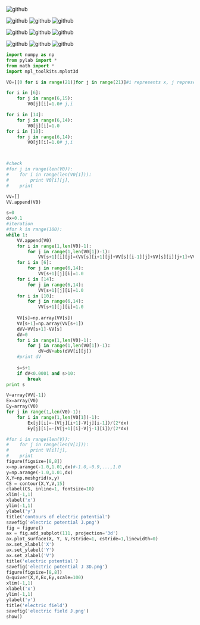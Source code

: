 ![github](https://github.com/Huangyu007/compuational_physics_N2014301020030/blob/master/%E6%88%AA%E5%9B%BE20161211201607.png)

![github](https://github.com/Huangyu007/compuational_physics_N2014301020030/blob/master/QQ%E6%88%AA%E5%9B%BE20161211194325.png)
![github](https://github.com/Huangyu007/compuational_physics_N2014301020030/blob/master/QQ%E6%88%AA%E5%9B%BE20161211194359.png)
![github](https://github.com/Huangyu007/compuational_physics_N2014301020030/blob/master/QQ%E6%88%AA%E5%9B%BE20161211194410.png)

![github](https://github.com/Huangyu007/compuational_physics_N2014301020030/blob/master/QQ%E6%88%AA%E5%9B%BE20161211195055.png)
![github](https://github.com/Huangyu007/compuational_physics_N2014301020030/blob/master/QQ%E6%88%AA%E5%9B%BE20161211195042.png)
![github](https://github.com/Huangyu007/compuational_physics_N2014301020030/blob/master/QQ%E6%88%AA%E5%9B%BE20161211195105.png)

![github](https://github.com/Huangyu007/compuational_physics_N2014301020030/blob/master/QQ%E6%88%AA%E5%9B%BE20161211195804.png)
![github](https://github.com/Huangyu007/compuational_physics_N2014301020030/blob/master/QQ%E6%88%AA%E5%9B%BE20161211195732.png)
![github](https://github.com/Huangyu007/compuational_physics_N2014301020030/blob/master/QQ%E6%88%AA%E5%9B%BE20161211195722.png)

``` python
import numpy as np
from pylab import *
from math import *
import mpl_toolkits.mplot3d

V0=[[0 for i in range(21)]for j in range(21)]#i represents x, j represents y

for i in [6]:
    for j in range(6,15):
        V0[j][i]=1.0# j,i

for i in [14]:
    for j in range(6,14):
        V0[j][i]=1.0
for i in [10]:
    for j in range(6,14):
        V0[j][i]=1.0# j,i



#check
#for j in range(len(V0)):
#    for i in range(len(V0[1])):
#        print V0[i][j], 
#    print

VV=[]
VV.append(V0)

s=0
dx=0.1
#iteration
#for k in range(100):
while 1:
    VV.append(V0)
    for i in range(1,len(V0)-1):
        for j in range(1,len(V0[1])-1):
            VV[s+1][i][j]=(VV[s][i+1][j]+VV[s][i-1][j]+VV[s][i][j+1]+VV[s][i][j-1])/4.0
    for i in [6]:
        for j in range(6,14):
            VV[s+1][j][i]=1.0
    for i in [14]:
        for j in range(6,14):
            VV[s+1][j][i]=1.0
    for i in [10]:
        for j in range(6,14):
            VV[s+1][j][i]=1.0
       
    VV[s]=np.array(VV[s])
    VV[s+1]=np.array(VV[s+1])
    dVV=VV[s+1]-VV[s]
    dV=0
    for i in range(1,len(V0)-1):
        for j in range(1,len(V0[1])-1):
            dV=dV+abs(dVV[i][j])
    #print dV 
          
    s=s+1
    if dV<0.0001 and s>10:
        break
print s

V=array(VV[-1])
Ex=array(V0)
Ey=array(V0)
for j in range(1,len(V0)-1):
    for i in range(1,len(V0[1])-1):
        Ex[j][i]=-(V[j][i+1]-V[j][i-1])/(2*dx)
        Ey[j][i]=-(V[j+1][i]-V[j-1][i])/(2*dx)

#for i in range(len(V)):
#    for j in range(len(V[1])):
#        print V[i][j], 
#    print
figure(figsize=[8,8])
x=np.arange(-1.0,1.01,dx)#-1.0,-0.9,...,1.0
y=np.arange(-1.0,1.01,dx)
X,Y=np.meshgrid(x,y)
CS = contour(X,Y,V,15)
clabel(CS, inline=1, fontsize=10)
xlim(-1,1)
xlabel('x')
ylim(-1,1)
ylabel('y')
title('contours of electric potential')
savefig('electric potential J.png')
fig = figure()
ax = fig.add_subplot(111, projection='3d')
ax.plot_surface(X, Y, V,rstride=1, cstride=1,linewidth=0)
ax.set_xlabel('X')
ax.set_ylabel('Y')
ax.set_zlabel('V')
title('electric potential')
savefig('electric potential J 3D.png')
figure(figsize=[8,8])
Q=quiver(X,Y,Ex,Ey,scale=100)
xlim(-1,1)
xlabel('x')
ylim(-1,1)
ylabel('y')
title('electric field')
savefig('electric field J.png')
show()
```
